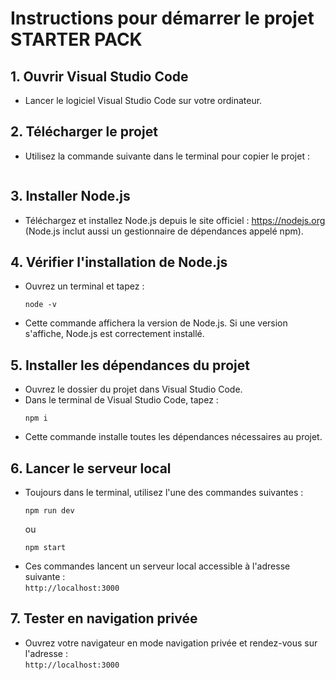 
# Instructions pour démarrer le projet STARTER PACK

## 1. Ouvrir Visual Studio Code
- Lancer le logiciel Visual Studio Code sur votre ordinateur.

## 2. Télécharger le projet
- Utilisez la commande suivante dans le terminal pour copier le projet :  
  ```git clone https://github.com/koala819/StarterPack
  ```

## 3. Installer Node.js
- Téléchargez et installez Node.js depuis le site officiel : https://nodejs.org  
  (Node.js inclut aussi un gestionnaire de dépendances appelé npm).

## 4. Vérifier l'installation de Node.js
- Ouvrez un terminal et tapez :  
  ```
  node -v
  ```
- Cette commande affichera la version de Node.js. Si une version s'affiche, Node.js est correctement installé.

## 5. Installer les dépendances du projet
- Ouvrez le dossier du projet dans Visual Studio Code.
- Dans le terminal de Visual Studio Code, tapez :  
  ```
  npm i
  ```
- Cette commande installe toutes les dépendances nécessaires au projet.

## 6. Lancer le serveur local
- Toujours dans le terminal, utilisez l'une des commandes suivantes :  
  ```
  npm run dev
  ```  
  ou  
  ```
  npm start
  ```
- Ces commandes lancent un serveur local accessible à l'adresse suivante :  
  `http://localhost:3000`

## 7. Tester en navigation privée
- Ouvrez votre navigateur en mode navigation privée et rendez-vous sur l'adresse :  
  `http://localhost:3000`

